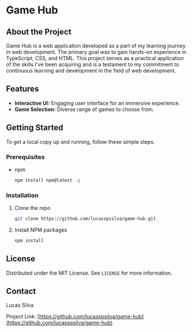 
# Game Hub

## About the Project
Game Hub is a web application developed as a part of my learning journey in web development. The primary goal was to gain hands-on experience in TypeScript, CSS, and HTML. This project serves as a practical application of the skills I've been acquiring and is a testament to my commitment to continuous learning and development in the field of web development.

## Features

- **Interactive UI:** Engaging user interface for an immersive experience.
- **Game Selection:** Diverse range of games to choose from.

## Getting Started

To get a local copy up and running, follow these simple steps.

### Prerequisites

- npm
  ```sh
  npm install npm@latest -g
  ```

### Installation

1. Clone the repo
   ```sh
   git clone https://github.com/lucasspsilva/game-hub.git
   ```
2. Install NPM packages
   ```sh
   npm install
   ```

## License

Distributed under the MIT License. See `LICENSE` for more information.

## Contact

Lucas Silva

Project Link: [https://github.com/lucasspsilva/game-hub](https://github.com/lucasspsilva/game-hub)

